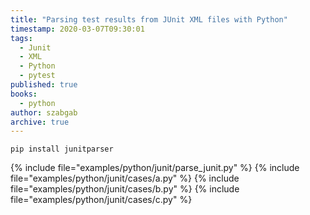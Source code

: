 ```yaml
---
title: "Parsing test results from JUnit XML files with Python"
timestamp: 2020-03-07T09:30:01
tags:
  - Junit
  - XML
  - Python
  - pytest
published: true
books:
  - python
author: szabgab
archive: true
---
```



```
pip install junitparser
```

{% include file="examples/python/junit/parse_junit.py" %}
{% include file="examples/python/junit/cases/a.py" %}
{% include file="examples/python/junit/cases/b.py" %}
{% include file="examples/python/junit/cases/c.py" %}

